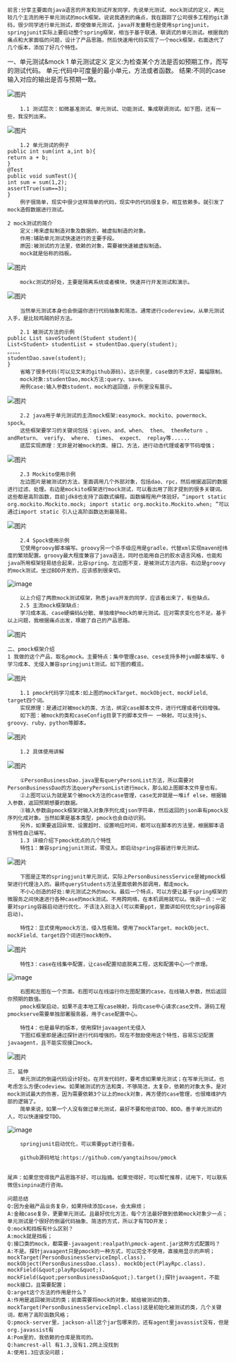    前言:分享主要面向java语言的开发和测试开发同学，先说单元测试、mock测试的定义，再比较几个主流的用于单元测试的mock框架。说说我遇到的痛点，我在跟踪了公司很多工程的git源码，很少同学进行单元测试，即使做单元测试，java开发童鞋也是使用springjunit，springjunit实际上要启动整个spring框架，相当于基于联通、联调式的单元测试。根据我的痛点和大家面临的问题，设计了产品思路，然后快速用代码实现了一个mock框架，右面迭代了几个版本，添加了好几个特性。
    
  一、单元测试&mock
       1 单元测试定义
        定义:为检查某个方法是否如预期工作，而写的测试代码。
        单元:代码中可度量的最小单元，方法或者函数。
        结果:不同的case输入对应的输出是否与预期一致。
        
![图片](http://static.cocolian.cn/img/20180731_200149.png)

        1.1 测试层次：如微基准测试、单元测试、功能测试、集成联调测试。如下图，还有一些，我没列出来。
        
![图片](http://static.cocolian.cn/img/20180731_200250.png)

        1.2 单元测试的例子
    public int sum(int a,int b){
    return a + b;
    }
    @Test
    public void sumTest(){
    int sum = sum(1,2);
    assertTrue(sum==3);
    }
        例子很简单，现实中很少这样简单的代码，现实中的代码很复杂，相互依赖多。就引发了mock造假数据进行测试。

    2 mock测试的简介
        定义:用来虚拟制造对象及数据的，被虚拟制造的对象。
        作用:辅助单元测试快速进行的主要手段。
        原因:被测试的方法里，依赖的对象，需要被快速被虚拟制造。
        mock就是俗称的挡板。
        
![图片](http://static.cocolian.cn/img/20180731_200444.png)

        mockc测试的好处，主要是隔离系统或者模块，快速并行开发测试和演示。
        
![图片](http://static.cocolian.cn/img/20180731_200530.png)

        当然单元测试本身也会倒逼你进行代码抽象和简洁。通常进行codereview，从单元测试入手，是比较鸡贼的好方法。

        2.1 被测试方法的示例
    public List saveStudent(Student student){
    List<Student> studentList = studentDao.query(student);
    。。。。。
    studentDao.save(student);
    }
        省略了很多代码(可以见文末的github源码)。这示例里，case做的不太好，篇幅限制。
        mock对象:studentDao,mock方法:query、save。
        用例case:输入参数student，mock的返回值，示例里没有展示。
        
![图片](http://static.cocolian.cn/img/20180731_200708.png)

        2.2 java用于单元测试的主流mock框架:easymock、mockito、powermock、spock。
        这些框架要学习的关键词包括：given、and、when、 then、 thenReturn 、andReturn、 verify、 where、 times、 expect、 replay等......
        底层实现原理：无非是对被mock的类、接口、方法，进行动态代理或者字节码增强；
        
![图片](http://static.cocolian.cn/img/20180731_201048.png)

        2.3 Mockito使用示例
        左边图片是被测试的方法，里面调用几个外部对象，包括dao、rpc，然后根据返回的数据进行过滤、处理。右边是mockito框架进行mock测试，可以看出用了刚才提到的很多关键词。这些都是高阶函数，目前jdk8也支持了函数式编程。函数编程用户体验好。“import static org.mockito.Mockito.mock; import static org.mockito.Mockito.when; ”可以通过import static 引入让高阶函数达到最简易。
        
![图片](http://static.cocolian.cn/img/20180731_201219.png)

        2.4 Spock使用示例
        它使用groovy脚本编写。groovy另一个杀手级应用是gradle，代替xml实现maven经纬度的繁琐配置。groovy最大程度兼容了java语法，同时也能用自己的胶水语言风格，也能和java所用框架轻易结合起来，比容spring。左边图不变，是被测试方法内容。右边是groovy的mock测试，坐过BDD开发的，应该感到很亲切。
        
![image](http://static.cocolian.cn/img/20180731_201824.png)

        以上介绍了两款mock测试框架，熟悉java开发的同学，应该看出来了，有些缺点。
        2.5 主流mock框架缺点:
        学习成本高、case硬编码&分散、单独维护mock的单元测试。应对需求变化也不足。基于以上问题，我根据痛点出发，琢磨了自己的产品思路。
        
![图片](http://static.cocolian.cn/img/20180731_201940.png)

    二、pmock框架介绍
    1 我做的这个产品，取名pmock。主要特点：集中管理case、cese支持多种jvm脚本编写、0学习成本、无侵入兼容springjunit测试。如下图的概览。
    
![图片](http://static.cocolian.cn/img/20180731_202149.png)

        1.1 pmock代码学习成本:如上图的mockTarget、mockObject、mockField、target四个词。
        实现原理：是通过对被mock的类、方法，绑定case脚本文件，进行代理或者代码增强。
        如下图：被mock的类和caseConfig目录下的脚本文件一 一映射。可以支持js、groovy、ruby、python等脚本。
        
![图片](http://static.cocolian.cn/img/20180731_202733.png)

        1.2 具体使用讲解
    
![图片](http://static.cocolian.cn/img/20180731_202909.png)

        ①PersonBusinessDao.java里有queryPersonList方法，所以需要对PersonBusinessDao的方法queryPersonList进行mock，那么如上图脚本文件里也有。
        ②上图可以认为就是某个被mock方法的case管理，case无非就是一堆if else，根据输入参数，返回预期想要的数据。
        ③输入参数由pmock框架对输入对象序列化成json字符串，然后返回的json串有pmock反序列化成对象。当然如果是基本类型，pmock也会自动识别。
        另外，如果要返回异常、设置超时、设置响应时间，都可以在脚本的方法里，根据脚本语言特性自己编写。
        1.3 详细介绍下pmock优点的几个特性
        特性1：兼容springjunit测试，零侵入。即启动spring容器进行单元测试。
        
![图片](http://static.cocolian.cn/img/20180731_203503.png)

        下图是正常的springjunit单元测试，实际上PersonBusinessService是被pmock框架进行代理注入的。最终queryStudents方法里面依赖外部调用，都走mock。
        不小心创造的好处:单元测试之外的mock。最后一个特点，可以方便让基于spring框架的微服务之间快速进行各种case的mock测试。不用跨网络，在本机调用就可以。强调一点：一定要对spring容器启动进行优化，不该注入别注入(可以索要ppt，里面讲如何优化spring容器启动)。

        特性2：显式使用pmock方法，侵入性极简。使用了mockTarget、mockObject、mockField、target四个词进行mock制作。
        
![图片](http://static.cocolian.cn/img/20180731_203852.png)

        特性3：case在线集中配置，让case配置彻底脱离工程，这和配置中心一个原理。
        
![image](http://static.cocolian.cn/img/20180731_204124.png)

        右图和左图在一个页面。右图可以在线运行你左图配置的case，在线输入参数，然后返回你预期的数值。
        pmock框架启动，如果不走本地工程case映射，将向case中心请求case文件。源码工程pmockserve需要单独部署服务器，用于case配置中心。

        特性4：也是最早的版本，使用探针javaagent无侵入
        下图红框里即是通过探针进行代码增强的。现在不鼓励使用这个特性，容易忘记配置javaagent，且不能实现接口mock。
        
![图片](http://static.cocolian.cn/img/20180731_203959.png)

    三、延伸
        单元测试的倒逼代码设计好处。在开发代码时，要考虑如果单元测试；在写单元测试，也考虑怎么方便codeview。如果被测试的方法和类，不够简洁，太复杂，依赖的对象太多。是对mock测试最大的伤害，因为需要依赖3个以上的mock对象，再方便的case管理，也很难维护内部的逻辑了。
        简单来说，如果一个人没有做过单元测试，最好不要和他谈TDD、BDD。善于单元测试的人，可以快速接受TDD。
    
![image](http://static.cocolian.cn/img/20180731_204302.png)

        springjunit启动优化，可以索要ppt进行查看。

        github源码地址:https://github.com/yangtaihsou/pmock


    尾声：如果您觉得我产品思路不好，可以指摘。如果觉得好，可以帮忙推荐，试用下，可以联系微信sinpina进行咨询。

    问题总结
    Q:因为金融产品业务复杂，如果持续添加case，会太麻烦；
    A:金融case复杂，更要单元测试。且最好优化方法，每个方法最好做到依赖mock对象少一点；单元测试是个很好的倒逼代码抽象、简洁的方式，所以才有TDD开发；
    Q:mock和挡板有什么区别？
    A:mock就是挡板；
    Q:接口类的mock，都需要-javaagent:realpath\pmock-agent.jar这种方式配置吗？
    A:不是。探针javaagent只是pmock的一种方式，可以完全不使用，直接用显示的声明；mockTarget(PersonBusinessServiceImpl.class). mockObject(PersonBusinessDao.class). mockObject(PlayRpc.class). mockField(&quot;playRpc&quot;). mockField(&quot;personBusinessDao&quot;).target();探针javaagent，不能mock接口，且需要配置；
    Q:arget这个方法的作用是什么？
    A:作用是返回被测试的类；前面需要将mock的对象，赋给被测试的类，mockTarget(PersonBusinessServiceImpl.class)这是初始化被测试的类，几个关键词，都用了高阶函数风格；
    Q:pmock-server里，jackson-all这个jar包哪来的，还有agent里javassist没有，但是org.javassist有
    A:Pom里的，我依赖的仓库是我司的。
    Q:hamcrest-all 有1.3,没有1.2网上没找到
    A:使用1.3应该没问题；
